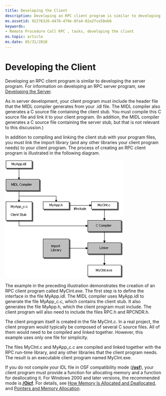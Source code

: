 ```yaml
---
title: Developing the Client
description: Developing an RPC client program is similar to developing the server program. For information on developing an RPC server program, see Developing the Server.
ms.assetid: 92276326-d478-479e-8fa4-02a2fce58eb6
keywords:
- Remote Procedure Call RPC , tasks, developing the client
ms.topic: article
ms.date: 05/31/2018
---
```


# Developing the Client

Developing an RPC client program is similar to developing the server program. For information on developing an RPC server program, see [Developing the Server](developing-the-server.md).

As in server development, your client program must include the header file that the MIDL compiler generates from your .idl file. The MIDL compiler also generates a C source file containing the client stub. You must compile this C source file and link it to your client program. (In addition, the MIDL compiler generates a C source file containing the server stub, but that is not relevant to this discussion.)

In addition to compiling and linking the client stub with your program files, you must link the import library (and any other libraries your client program needs) to your client program. The process of creating an RPC client program is illustrated in the following diagram.

![process of creating a client program for a distributed application](images/clntdev.png)

The example in the preceding illustration demonstrates the creation of an RPC client program called MyClnt.exe. The first step is to define the interface in the file MyApp.idl. The MIDL compiler uses MyApp.idl to generate the file MyApp\_c.c, which contains the client stub. It also generates the file MyApp.h, which the client program must include. The client program will also need to include the files RPC.h and RPCNDR.h.

The client program itself is created in the file MyClnt.c. In a real project, the client program would typically be composed of several C source files. All of them would need to be compiled and linked together. However, this example uses only one file for simplicity.

The files MyClnt.c and MyApp\_c.c are compiled and linked together with the RPC run-time library, and any other libraries that the client program needs. The result is an executable client program named MyClnt.exe.

If you do not compile your IDL file in OSF compatibility mode ([**/osf**](/windows/desktop/Midl/-osf)), your client program must provide a function for allocating memory and a function for deallocating it. For Windows 2000 and later versions, the recommended mode is [**/Oicf**](/windows/desktop/Midl/-oi). For details, see [How Memory Is Allocated and Deallocated](how-memory-is-allocated-and-deallocated.md), and [Pointers and Memory Allocation](pointers-and-memory-allocation.md).

 

 